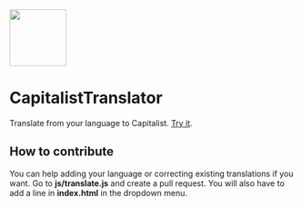 <img src="https://giorgioproductions.es/CapitalistTranslator/img/logo.png" height="100px">

# CapitalistTranslator
Translate from your language to Capitalist. [Try it](https://giorgioproductions.es/CapitalistTranslator/).

## How to contribute
You can help adding your language or correcting existing translations if you want.
Go to **js/translate.js** and create a pull request.
You will also have to add a line in **index.html** in the dropdown menu.
